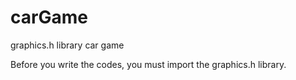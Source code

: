 # carGame
graphics.h library car game

Before you write the codes, you must import the graphics.h library.

